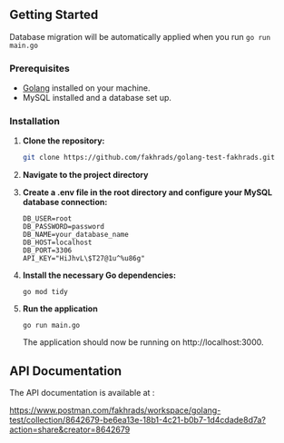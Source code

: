 ## Getting Started
Database migration will be automatically applied when you run ```go run main.go```
### Prerequisites

- [Golang](https://golang.org/) installed on your machine.
- MySQL installed and a database set up.

### Installation

1. **Clone the repository:**

   ```bash
   git clone https://github.com/fakhrads/golang-test-fakhrads.git
2. **Navigate to the project directory**
3. **Create a .env file in the root directory and configure your MySQL database connection:**
    ```.env
    DB_USER=root
    DB_PASSWORD=password
    DB_NAME=your_database_name
    DB_HOST=localhost
    DB_PORT=3306
    API_KEY="HiJhvL\$T27@1u^%u86g"
    ```
3. **Install the necessary Go dependencies:**
    ```
    go mod tidy
    ```
4. **Run the application**
    ```
    go run main.go
    ```
    The application should now be running on http://localhost:3000.

## API Documentation
The API documentation is available at :

https://www.postman.com/fakhrads/workspace/golang-test/collection/8642679-be6ea13e-18b1-4c21-b0b7-1d4cdade8d7a?action=share&creator=8642679
